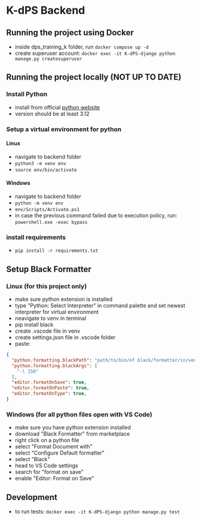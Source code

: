 # K-dPS Backend

## Running the project using Docker

- inside dps_training_k folder, run `docker compose up -d`
- create superuser account: `docker exec -it K-dPS-django python manage.py createsuperuser`

## Running the project locally (NOT UP TO DATE)
### Install Python
- install from official [python website](https://www.python.org/downloads/)
- version should be at least 3.12

### Setup a virtual environment for python
#### Linux

- navigate to backend folder
- `python3 -m venv env`
- `source env/bin/activate`

#### Windows

- navigate to backend folder
- `python -m venv env`
- `env/Scripts/Activate.ps1`
- in case the previous command failed due to execution policy, run: `powershell.exe -exec bypass`

### install requirements

- `pip install -r requirements.txt`

## Setup Black Formatter
### Linux (for this project only)

- make sure python extension is installed
- type "Python: Select Interpreter" in command palette and set newest interpreter for virtual environment
- neavigate to venv in terminal
- pip install black
- create .vscode file in venv
- create settings.json file in .vscode folder
- paste: 
```json
{
  "python.formatting.blackPath": "path/to/bin/of black/formatter/in/venv",
  "python.formatting.blackArgs": [
    "-l 150"
  ],
  "editor.formatOnSave": true,
  "editor.formatOnPaste": true,
  "editor.formatOnType": true,
}
```

### Windows (for all python files open with VS Code)

- make sure you have python extension installed
- download "Black Formatter" from marketplace
- right click on a python file
- select "Format Document with"
- select "Configure Default formatter"
- select "Black"
- head to VS Code settings
- search for "format on save"
- enable "Editor: Format on Save"

## Development

- to run tests: `docker exec -it K-dPS-django python manage.py test`
